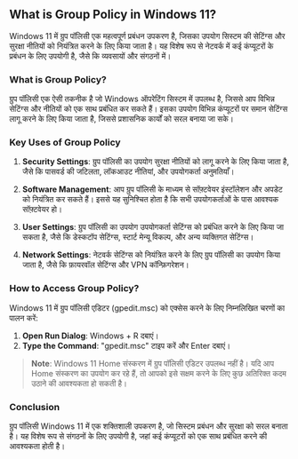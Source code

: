 ## What is Group Policy in Windows 11?

Windows 11 में ग्रुप पॉलिसी एक महत्वपूर्ण प्रबंधन उपकरण है, जिसका उपयोग सिस्टम की सेटिंग्स और सुरक्षा नीतियों को नियंत्रित करने के लिए किया जाता है। यह विशेष रूप से नेटवर्क में कई कंप्यूटरों के प्रबंधन के लिए उपयोगी है, जैसे कि व्यवसायों और संगठनों में।

### What is Group Policy?

ग्रुप पॉलिसी एक ऐसी तकनीक है जो Windows ऑपरेटिंग सिस्टम में उपलब्ध है, जिससे आप विभिन्न सेटिंग्स और नीतियों को एक साथ प्रबंधित कर सकते हैं। इसका उपयोग विभिन्न कंप्यूटरों पर समान सेटिंग्स लागू करने के लिए किया जाता है, जिससे प्रशासनिक कार्यों को सरल बनाया जा सके।

### Key Uses of Group Policy

1. **Security Settings**: ग्रुप पॉलिसी का उपयोग सुरक्षा नीतियों को लागू करने के लिए किया जाता है, जैसे कि पासवर्ड की जटिलता, लॉकआउट नीतियां, और उपयोगकर्ता अनुमतियाँ।

2. **Software Management**: आप ग्रुप पॉलिसी के माध्यम से सॉफ़्टवेयर इंस्टॉलेशन और अपडेट को नियंत्रित कर सकते हैं। इससे यह सुनिश्चित होता है कि सभी उपयोगकर्ताओं के पास आवश्यक सॉफ़्टवेयर हो।

3. **User Settings**: ग्रुप पॉलिसी का उपयोग उपयोगकर्ता सेटिंग्स को प्रबंधित करने के लिए किया जा सकता है, जैसे कि डेस्कटॉप सेटिंग्स, स्टार्ट मेन्यू विकल्प, और अन्य व्यक्तिगत सेटिंग्स।

4. **Network Settings**: नेटवर्क सेटिंग्स को नियंत्रित करने के लिए ग्रुप पॉलिसी का उपयोग किया जाता है, जैसे कि फ़ायरवॉल सेटिंग्स और VPN कॉन्फ़िगरेशन।

### How to Access Group Policy?

Windows 11 में ग्रुप पॉलिसी एडिटर (gpedit.msc) को एक्सेस करने के लिए निम्नलिखित चरणों का पालन करें:

1. **Open Run Dialog**: Windows + R दबाएं।
2. **Type the Command**: "gpedit.msc" टाइप करें और Enter दबाएं।

> **Note**: Windows 11 Home संस्करण में ग्रुप पॉलिसी एडिटर उपलब्ध नहीं है। यदि आप Home संस्करण का उपयोग कर रहे हैं, तो आपको इसे सक्षम करने के लिए कुछ अतिरिक्त कदम उठाने की आवश्यकता हो सकती है।

### Conclusion

ग्रुप पॉलिसी Windows 11 में एक शक्तिशाली उपकरण है, जो सिस्टम प्रबंधन और सुरक्षा को सरल बनाता है। यह विशेष रूप से संगठनों के लिए उपयोगी है, जहां कई कंप्यूटरों को एक साथ प्रबंधित करने की आवश्यकता होती है।
